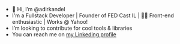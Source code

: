 - 👋 Hi, I’m @adirkandel
- I'm a Fullstack Developer | Founder of FED Cast IL | 👨‍💻 Front-end enthusiastic | Works @ Yahoo!
- I’m looking to contribute for cool tools & libraries
- You can reach me on [my Linkeding profile](https://www.linkedin.com/in/adir-kandel/)

<!---
adirkandel/adirkandel is a ✨ special ✨ repository because its `README.md` (this file) appears on your GitHub profile.
You can click the Preview link to take a look at your changes.
--->

